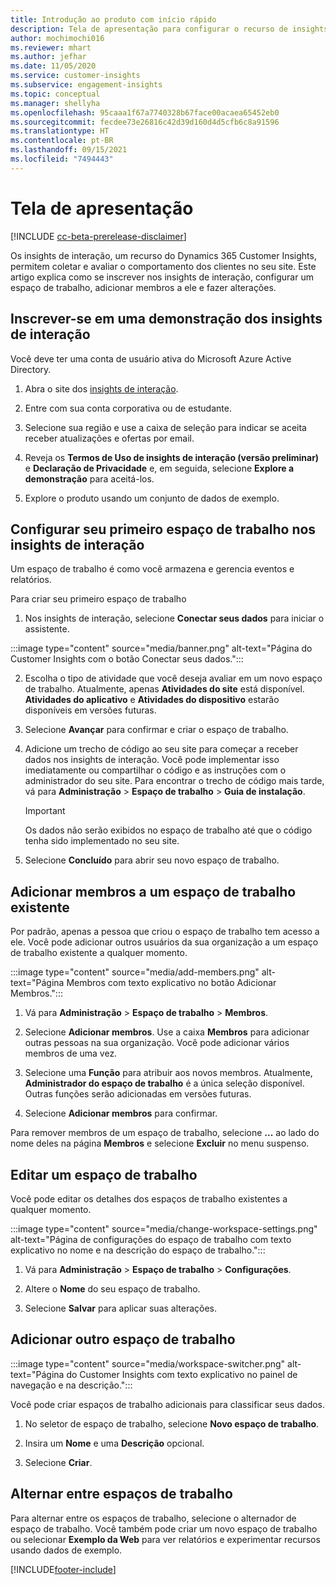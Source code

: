 ```yaml
---
title: Introdução ao produto com início rápido
description: Tela de apresentação para configurar o recurso de insights de interação.
author: mochimochi016
ms.reviewer: mhart
ms.author: jefhar
ms.date: 11/05/2020
ms.service: customer-insights
ms.subservice: engagement-insights
ms.topic: conceptual
ms.manager: shellyha
ms.openlocfilehash: 95caaa1f67a7740328b67face00acaea65452eb0
ms.sourcegitcommit: fecdee73e26816c42d39d160d4d5cfb6c8a91596
ms.translationtype: HT
ms.contentlocale: pt-BR
ms.lasthandoff: 09/15/2021
ms.locfileid: "7494443"
---
```

# <a name="first-run-experience"></a>Tela de apresentação

[!INCLUDE [cc-beta-prerelease-disclaimer](includes/cc-beta-prerelease-disclaimer.md)]

Os insights de interação, um recurso do Dynamics 365 Customer Insights, permitem coletar e avaliar o comportamento dos clientes no seu site. Este artigo explica como se inscrever nos insights de interação, configurar um espaço de trabalho, adicionar membros a ele e fazer alterações.

## <a name="sign-up-for-a-demo-of-engagement-insights"></a>Inscrever-se em uma demonstração dos insights de interação

Você deve ter uma conta de usuário ativa do Microsoft Azure Active Directory. 

1. Abra o site dos [insights de interação](https://home.ci.ai.dynamics.com/app/engagement-insights). 

1. Entre com sua conta corporativa ou de estudante.

1. Selecione sua região e use a caixa de seleção para indicar se aceita receber atualizações e ofertas por email.

1. Reveja os **Termos de Uso de insights de interação (versão preliminar)** e **Declaração de Privacidade** e, em seguida, selecione **Explore a demonstração** para aceitá-los.

1. Explore o produto usando um conjunto de dados de exemplo. 

## <a name="set-up-your-first-workspace-in-engagement-insights"></a>Configurar seu primeiro espaço de trabalho nos insights de interação

Um espaço de trabalho é como você armazena e gerencia eventos e relatórios.

Para criar seu primeiro espaço de trabalho

1. Nos insights de interação, selecione **Conectar seus dados** para iniciar o assistente. 

:::image type="content" source="media/banner.png" alt-text="Página do Customer Insights com o botão Conectar seus dados.":::

2. Escolha o tipo de atividade que você deseja avaliar em um novo espaço de trabalho. Atualmente, apenas **Atividades do site** está disponível. **Atividades do aplicativo** e **Atividades do dispositivo** estarão disponíveis em versões futuras.

1. Selecione **Avançar** para confirmar e criar o espaço de trabalho.

1. Adicione um trecho de código ao seu site para começar a receber dados nos insights de interação. Você pode implementar isso imediatamente ou compartilhar o código e as instruções com o administrador do seu site. Para encontrar o trecho de código mais tarde, vá para **Administração** > **Espaço de trabalho** > **Guia de instalação**.

   > [!IMPORTANT]
   > Os dados não serão exibidos no espaço de trabalho até que o código tenha sido implementado no seu site.

1. Selecione **Concluído** para abrir seu novo espaço de trabalho. 

## <a name="add-members-to-an-existing-workspace"></a>Adicionar membros a um espaço de trabalho existente

Por padrão, apenas a pessoa que criou o espaço de trabalho tem acesso a ele. Você pode adicionar outros usuários da sua organização a um espaço de trabalho existente a qualquer momento.

:::image type="content" source="media/add-members.png" alt-text="Página Membros com texto explicativo no botão Adicionar Membros.":::

1. Vá para **Administração** > **Espaço de trabalho** > **Membros**.

2. Selecione **Adicionar membros**. Use a caixa **Membros** para adicionar outras pessoas na sua organização. Você pode adicionar vários membros de uma vez.

3. Selecione uma **Função** para atribuir aos novos membros. Atualmente, **Administrador do espaço de trabalho** é a única seleção disponível. Outras funções serão adicionadas em versões futuras.

4. Selecione **Adicionar membros** para confirmar.

Para remover membros de um espaço de trabalho, selecione **...** ao lado do nome deles na página **Membros** e selecione **Excluir** no menu suspenso.

## <a name="edit-a-workspace"></a>Editar um espaço de trabalho

Você pode editar os detalhes dos espaços de trabalho existentes a qualquer momento.

:::image type="content" source="media/change-workspace-settings.png" alt-text="Página de configurações do espaço de trabalho com texto explicativo no nome e na descrição do espaço de trabalho.":::

1. Vá para **Administração** > **Espaço de trabalho** > **Configurações**.

1. Altere o **Nome** do seu espaço de trabalho.

1. Selecione **Salvar** para aplicar suas alterações.

## <a name="add-another-new-workspace"></a>Adicionar outro espaço de trabalho

:::image type="content" source="media/workspace-switcher.png" alt-text="Página do Customer Insights com texto explicativo no painel de navegação e na descrição.":::

Você pode criar espaços de trabalho adicionais para classificar seus dados.

1. No seletor de espaço de trabalho, selecione **Novo espaço de trabalho**.

1. Insira um **Nome** e uma **Descrição** opcional.

1. Selecione **Criar**.

## <a name="switch-between-workspaces"></a>Alternar entre espaços de trabalho

Para alternar entre os espaços de trabalho, selecione o alternador de espaço de trabalho. Você também pode criar um novo espaço de trabalho ou selecionar **Exemplo da Web** para ver relatórios e experimentar recursos usando dados de exemplo. 



[!INCLUDE[footer-include](../includes/footer-banner.md)]
